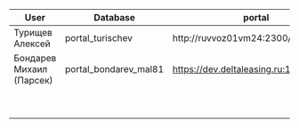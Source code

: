 

| User                     | Database              | portal                                  |
| ------------------------ | --------------------- | --------------------------------------- |
| Турищев Алексей          | portal_turischev      | http://ruvvoz01vm24:2300/secure         |
| Бондарев Михаил (Парсек) | portal_bondarev_mal81 | https://dev.deltaleasing.ru:1531/secure |
|                          |                       |                                         |
|                          |                       |                                         |
|                          |                       |                                         |
|                          |                       |                                         |
|                          |                       |                                         |
|                          |                       |                                         |
|                          |                       |                                         |
|                          |                       |                                         |
|                          |                       |                                         |
